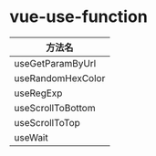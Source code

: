 # vue-use-function

| 方法名            |
| ----------------- |
| useGetParamByUrl  |
| useRandomHexColor |
| useRegExp         |
| useScrollToBottom |
| useScrollToTop    |
| useWait           |
